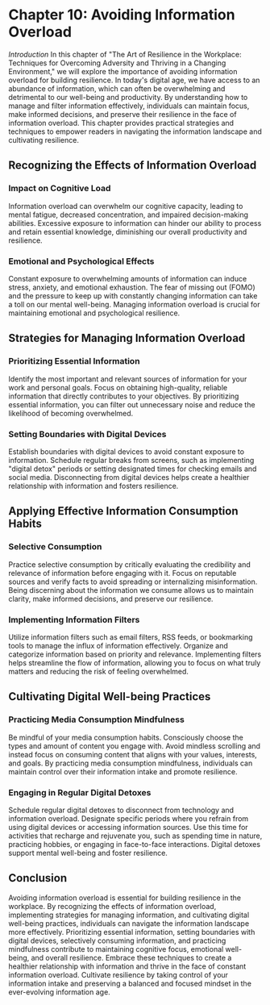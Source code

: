 Chapter 10: Avoiding Information Overload
=========================================

*Introduction* In this chapter of "The Art of Resilience in the Workplace: Techniques for Overcoming Adversity and Thriving in a Changing Environment," we will explore the importance of avoiding information overload for building resilience. In today's digital age, we have access to an abundance of information, which can often be overwhelming and detrimental to our well-being and productivity. By understanding how to manage and filter information effectively, individuals can maintain focus, make informed decisions, and preserve their resilience in the face of information overload. This chapter provides practical strategies and techniques to empower readers in navigating the information landscape and cultivating resilience.

Recognizing the Effects of Information Overload
-----------------------------------------------

### Impact on Cognitive Load

Information overload can overwhelm our cognitive capacity, leading to mental fatigue, decreased concentration, and impaired decision-making abilities. Excessive exposure to information can hinder our ability to process and retain essential knowledge, diminishing our overall productivity and resilience.

### Emotional and Psychological Effects

Constant exposure to overwhelming amounts of information can induce stress, anxiety, and emotional exhaustion. The fear of missing out (FOMO) and the pressure to keep up with constantly changing information can take a toll on our mental well-being. Managing information overload is crucial for maintaining emotional and psychological resilience.

Strategies for Managing Information Overload
--------------------------------------------

### Prioritizing Essential Information

Identify the most important and relevant sources of information for your work and personal goals. Focus on obtaining high-quality, reliable information that directly contributes to your objectives. By prioritizing essential information, you can filter out unnecessary noise and reduce the likelihood of becoming overwhelmed.

### Setting Boundaries with Digital Devices

Establish boundaries with digital devices to avoid constant exposure to information. Schedule regular breaks from screens, such as implementing "digital detox" periods or setting designated times for checking emails and social media. Disconnecting from digital devices helps create a healthier relationship with information and fosters resilience.

Applying Effective Information Consumption Habits
-------------------------------------------------

### Selective Consumption

Practice selective consumption by critically evaluating the credibility and relevance of information before engaging with it. Focus on reputable sources and verify facts to avoid spreading or internalizing misinformation. Being discerning about the information we consume allows us to maintain clarity, make informed decisions, and preserve our resilience.

### Implementing Information Filters

Utilize information filters such as email filters, RSS feeds, or bookmarking tools to manage the influx of information effectively. Organize and categorize information based on priority and relevance. Implementing filters helps streamline the flow of information, allowing you to focus on what truly matters and reducing the risk of feeling overwhelmed.

Cultivating Digital Well-being Practices
----------------------------------------

### Practicing Media Consumption Mindfulness

Be mindful of your media consumption habits. Consciously choose the types and amount of content you engage with. Avoid mindless scrolling and instead focus on consuming content that aligns with your values, interests, and goals. By practicing media consumption mindfulness, individuals can maintain control over their information intake and promote resilience.

### Engaging in Regular Digital Detoxes

Schedule regular digital detoxes to disconnect from technology and information overload. Designate specific periods where you refrain from using digital devices or accessing information sources. Use this time for activities that recharge and rejuvenate you, such as spending time in nature, practicing hobbies, or engaging in face-to-face interactions. Digital detoxes support mental well-being and foster resilience.

Conclusion
----------

Avoiding information overload is essential for building resilience in the workplace. By recognizing the effects of information overload, implementing strategies for managing information, and cultivating digital well-being practices, individuals can navigate the information landscape more effectively. Prioritizing essential information, setting boundaries with digital devices, selectively consuming information, and practicing mindfulness contribute to maintaining cognitive focus, emotional well-being, and overall resilience. Embrace these techniques to create a healthier relationship with information and thrive in the face of constant information overload. Cultivate resilience by taking control of your information intake and preserving a balanced and focused mindset in the ever-evolving information age.
